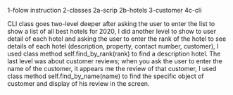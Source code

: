 1-folow instruction
 2-classes 
   2a-scrip 
   2b-hotels
   3-customer
   4c-cli 
   
CLI class goes two-level deeper after asking the user to enter the list to show a list of all best hotels for 2020, I did another level to show to user detail of each hotel and asking the user to enter the rank of the hotel to see details of each hotel (description, property, contact number, customer), I used class method self.find_by_rank(rank) to find a description hotel. The last level was about customer reviews; when you ask the user to enter the name of the customer, it appears me the review of that customer, I used class method self.find_by_name(name) to find the specific object of customer and display of his review in the screen.
